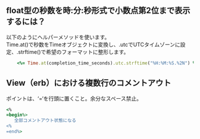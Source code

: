 ## float型の秒数を時:分:秒形式で小数点第2位まで表示するには？
以下のようにヘルパーメソッドを使います。  
Time.at()で秒数をTimeオブジェクトに変換し、.utcでUTCタイムゾーンに設定、.strftime()で希望のフォーマットに整形します。  
```ruby
    <%= Time.at(completion_time_seconds).utc.strftime("%H:%M:%S.%2N") %>
```

## View（erb）における複数行のコメントアウト
ポイントは、‘=‘を行頭に置くこと。余分なスペース禁止。
```rb
<% 
=begin%>
   全部コメントアウト状態になる
<%
=end%>
```


